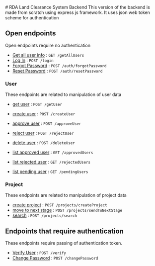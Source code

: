 ﻿﻿# RDA Land Clearance System Backend
This version of the backend is made from scratch using express js framework.
It uses json web token scheme for authentication

## Open endpoints
Open endpoints require no authentication
* [Get all user info](documentation/user/getAllUsers.md) : `GET /getAllUsers`
* [Log In](documentation/login/loginUser.md) : `POST /login`
* [Forgot Password](documentation/login/forgotPassword.md) : `POST /auth/forgotPassword`
* [Reset Password](documentation/login/resetPassword.md) : `POST /auth/resetPassword`

### User
These endpoints are related to manipulation of user data

* [get user](documentation/user/getUser.md) : `POST /getUser`
* [create user](documentation/user/createUser.md) : `POST /createUser`

* [approve user](documentation/user/approveUser.md) : `POST /approveUser`
* [reject user](documentation/user/rejectUser.md) : `POST /rejectUser`
* [delete user](documentation/user/deleteUser.md) : `POST /deleteUser`

* [list approved user](documentation/user/getApprovedUsers.md) : `GET /approvedUsers`
* [list rejected user](documentation/user/getRejectedUsers.md) : `GET /rejectedUsers`
* [list pending user](documentation/user/getPendingUsers.md) : `GET /pendingUsers`

### Project
These endpoints are related to manipulation of project data

* [create project](documentation/project/createProject.md) : `POST /projects/createProject`
* [move to next stage](documentation/project/sendToNextStage.md) : `POST /projects/sendToNextStage`
* [search](documentation/project/search.md) : `POST /projects/search`

## Endpoints that require authentication
These endpoints require passing of authentication token. 

* [Verify User](documentation/login/verifyUser.md) : `POST /verify`
* [Change Password](documentation/login/changePassword.md) : `POST /changePassword`





